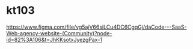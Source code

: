 # kt103

https://www.figma.com/file/vg5ajV66siLCu4DC6CgqGj/daCode---SaaS-Web-agency-website-(Community)?node-id=82%3A106&t=JhKKsotxJyezgPax-1
